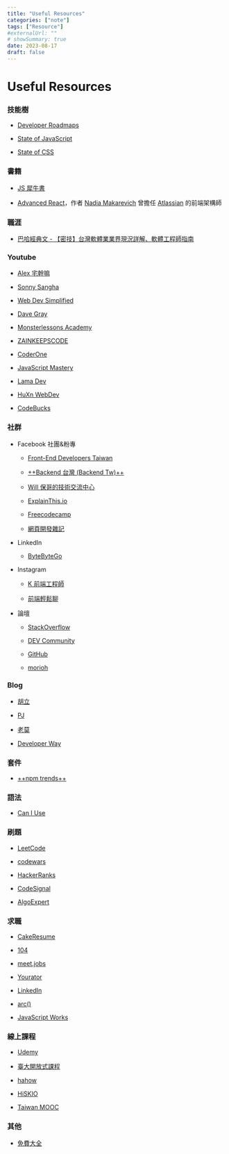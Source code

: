 ```yaml
---
title: "Useful Resources"
categories: ["note"]
tags: ["Resource"]
#externalUrl: ""
# showSummary: true
date: 2023-08-17
draft: false
---
```


# Useful Resources

### 技能樹

- [Developer Roadmaps](https://roadmap.sh/)

- [State of JavaScript](https://stateofjs.com/en-US)

- [State of CSS](https://stateofcss.com/en-US)

### 書籍

- [JS 犀牛書](https://www.books.com.tw/products/0010542183)

- [Advanced React](https://advanced-react.com)，作者 [Nadia Makarevich](https://www.linkedin.com/in/adevnadia/?originalSubdomain=au) 曾擔任 [Atlassian](https://www.atlassian.com/) 的前端架構師

### 職涯

- [巴哈經典文 - 【密技】台灣軟體業業界現況詳解、軟體工程師指南](https://forum.gamer.com.tw/C.php?bsn=60076&snA=5444020)

### Youtube

- [Alex 宅幹嘛](https://www.youtube.com/@AlexOtakuWhat)

- [Sonny Sangha](https://www.youtube.com/@SonnySangha)

- [Web Dev Simplified](https://www.youtube.com/@WebDevSimplified)

- [Dave Gray](https://www.youtube.com/@DaveGrayTeachesCode)

- [Monsterlessons Academy](https://www.youtube.com/@MonsterlessonsAcademy)

- [ZAINKEEPSCODE](https://www.youtube.com/@ZAINKEEPSCODE)

- [CoderOne](https://www.youtube.com/@CoderOne)

- [JavaScript Mastery](https://www.youtube.com/@javascriptmastery)

- [Lama Dev](https://www.youtube.com/@LamaDev)

- [HuXn WebDev](https://www.youtube.com/@huxnwebdev)

- [CodeBucks](https://www.youtube.com/@CodeBucks)

### 社群

- Facebook 社團&粉專

  - [Front-End Developers Taiwan](https://www.facebook.com/groups/521085554595481)

  - [++Backend 台灣 (Backend Tw)++](https://www.facebook.com/groups/backendtw/)

  - [Will 保哥的技術交流中心](https://www.facebook.com/will.fans)

  - [ExplainThis.io](https://www.facebook.com/explainthis.io)

  - [Freecodecamp](https://www.facebook.com/freecodecamp)

  - [網頁開發雜記](https://www.facebook.com/thingsaboutwebdev)

- LinkedIn

  - [ByteByteGo](https://www.linkedin.com/company/bytebytego/?miniCompanyUrn=urn%3Ali%3Afs_miniCompany%3A80245327)

- Instagram

  - [K 前端工程師](https://instagram.com/kayshih.dev?igshid=MzRlODBiNWFlZA==)

  - [前端輕鬆聊](https://instagram.com/fetalkpodcast?igshid=MzRlODBiNWFlZA==)

- 論壇

  - [StackOverflow](https://stackoverflow.com/)

  - [DEV Community](https://dev.to/)

  - [GitHub](https://github.com/)

  - [morioh](https://morioh.com/)

### Blog

- [胡立](https://blog.huli.tw)

- [PJ](https://pjchender.dev)

- [老莫](https://medium.com/@oldmo860617)

- [Developer Way](https://www.developerway.com/)

### 套件

- [++npm trends++](https://npmtrends.com)

### 語法

- [Can I Use](https://caniuse.com/)

### 刷題

- [L](https://npmtrends.com)[eetCode](https://leetcode.com/)

- [codewars](https://www.codewars.com/)

- [HackerRanks](https://www.hackerrank.com/)

- [CodeSignal](https://app.codesignal.com/login)

- [AlgoExpert](https://www.algoexpert.io/product)

### 求職

- [CakeResume](https://www.cakeresume.com/)

- [104](https://www.104.com.tw/)

- [meet.jobs](https://meet.jobs/)

- [Yourator](https://www.yourator.co/)

- [LinkedIn](https://www.linkedin.com/)

- [arc()](https://arc.dev/developers)

- [JavaScript Works](https://javascript.works-hub.com/)

### 線上課程

- [Udemy](https://www.udemy.com/)

- [臺大開放式課程](http://ocw.aca.ntu.edu.tw/ntu-ocw/)

- [hahow](https://hahow.in/)

- [HiSKIO](https://hiskio.com/)

- [Taiwan MOOC](https://www.my-mooc.com/en/conceptor/national-taiwan-university/)

### 其他

- [免費大全](https://free-for.dev/)
